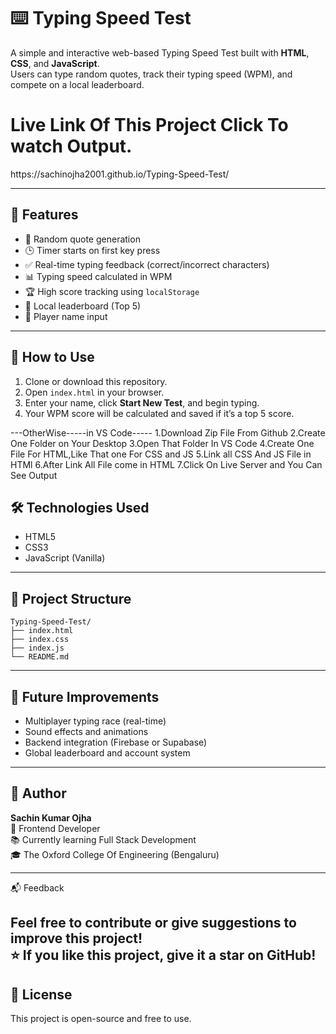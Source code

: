 # ⌨️ Typing Speed Test

A simple and interactive web-based Typing Speed Test built with **HTML**, **CSS**, and **JavaScript**. 
<br>
Users can type random quotes, track their typing speed (WPM), and compete on a local leaderboard.<br>

<h1>Live Link Of This Project Click To watch Output.</h1>
https://sachinojha2001.github.io/Typing-Speed-Test/

---

## 🚀 Features

- 🔀 Random quote generation
- 🕒 Timer starts on first key press
- ✅ Real-time typing feedback (correct/incorrect characters)
- 📊 Typing speed calculated in WPM
- 🏆 High score tracking using `localStorage`
- 👥 Local leaderboard (Top 5)
- 👤 Player name input

---

## 📂 How to Use

1. Clone or download this repository.
2. Open `index.html` in your browser.
3. Enter your name, click **Start New Test**, and begin typing.
4. Your WPM score will be calculated and saved if it’s a top 5 score.

---OtherWise-----in VS Code-----
1.Download Zip File From Github
2.Create One Folder on Your Desktop
3.Open That Folder In VS Code
4.Create One File For HTML,Like That one For CSS and JS
5.Link all CSS And JS File in HTMl
6.After Link All File come in HTML
7.Click On Live Server and You Can See Output


## 🛠️ Technologies Used

- HTML5
- CSS3
- JavaScript (Vanilla)

---

## 📁 Project Structure

```
Typing-Speed-Test/
├── index.html
├── index.css
├── index.js
└── README.md
```

---

## 🧠 Future Improvements

- Multiplayer typing race (real-time)
- Sound effects and animations
- Backend integration (Firebase or Supabase)
- Global leaderboard and account system

---

## 👤 Author
**Sachin Kumar Ojha**  
💼 Frontend Developer  
📚 Currently learning Full Stack Development  
🎓 The Oxford College Of Engineering (Bengaluru)

****
📬 Feedback

Feel free to contribute or give suggestions to improve this project!
<br>
⭐ If you like this project, give it a star on GitHub!
---

## 📄 License

This project is open-source and free to use.
